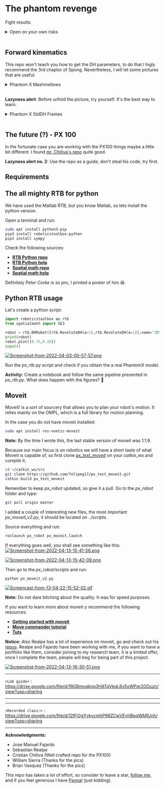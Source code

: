 # The phantom revenge

Fight results:

<details><summary>Open on your own risks</summary><p>

[![Screenshot-from-2022-04-13-16-09-08.png](https://i.postimg.cc/zGp4zkFt/Screenshot-from-2022-04-13-16-09-08.png)](https://postimg.cc/CRBcJktk)

Robot wins!

[![Screenshot-from-2022-04-13-16-09-16.png](https://i.postimg.cc/1zjT65TD/Screenshot-from-2022-04-13-16-09-16.png)](https://postimg.cc/NyRpvYQ0)

</p></details></br>


## Forward kinematics

This repo won't teach you how to get the DH parameters, to do that I higly recommend the 3rd chaptor of Spong. Nevertheless, I will let some pictures that are useful. 

<details><summary>Phantom X Mashmellows</summary>
<p align="center">
    <img src="https://i.postimg.cc/Mpjz3msp/Mediciones.jpg#gh-light-mode-only" width="180px" alt="measures" />
    <img src="https://i.postimg.cc/Mpjz3msp/Mediciones.jpg#gh-dark-mode-only" width="180px" alt="measures" />
</p>
</details></br>

**Lazyness alert**: Before unfold the picture, try yourself. It's the best way to learn.

<details><summary>Phantom X StdDH Frames</summary>
<p align="center">
    <img src="https://i.postimg.cc/fLMZLnMV/phantomx.jpg#gh-light-mode-only" width="180px" alt="frames" />
    <img src="https://i.postimg.cc/fLMZLnMV/phantomx.jpg#gh-dark-mode-only" width="450px" alt="frames" />
</p>
</details></br>

## The future (?) - PX 100

In the fortunate case you are working with the PX100 things maybe a little bit different. I found [mr. Chitiva's repo](https://github.com/cychitivav/px100_description) quite good. 

**Lazyness alert no. 2**: Use the repo as a guide, don't steal his code, try first.

## Requirements

## The all mighty RTB for python 

We have used the Matlab RTB, but you know Matlab, so lets install the python version.

Open a terminal and run:

```sh
sudo apt install python3-pip
pip3 install roboticstoolbox-python
pip3 install sympy
```

Check the following sources:
 - [**RTB Python repo**](https://github.com/petercorke/robotics-toolbox-python)
 - [**RTB Python help**](https://petercorke.github.io/robotics-toolbox-python/index.html) 
 - [**Spatial math repo**](https://github.com/petercorke/spatialmath-python)
 - [**Spatial math help**](https://petercorke.github.io/spatialmath-python/)

Definitely *Peter Corke is so pro*, I printed a poster of him :laughing:.

## Python RTB usage

Let's create a python script:

```python
import roboticstoolbox as rtb
from spatialmath import SE3

robot = rtb.DHRobot([rtb.RevoluteDH(a=1),rtb.RevoluteDH(a=1)],name="2R")
print(robot)
robot.plot([0.75,0.26])
input()
```

[![Screenshot-from-2022-04-03-00-57-57.png](https://i.postimg.cc/4dbmg5Qz/Screenshot-from-2022-04-03-00-57-57.png)](https://postimg.cc/phr2QK7T)

Run the *px_rtb.py* script and check if you obtain the a real PhantomX model.

**Activity:** Create a notebook and follow the same pipeline presented in *px_rtb.py*. What does happen with the figures? :grimacing:

## Moveit

Moveit! is a sort of sourcery that allows you to plan your robot's motion. It relies mainly on the OMPL, which is a full library for motion planning. 

In the case you do not have moveit installed:

```sh
sudo apt install ros-noetic-moveit
```

**Note:** By the time I wrote this, the last stable version of moveit was 1.1.9. 

Because our main focus is on robotics we will have a short taste of what Moveit is capable of, so first clone [*px_text_moveit*](https://github.com/felipeg17/px_test_moveit.git) on your *catkin_ws* and compile it.

```sh 
cd ~/catkin_ws/src
git clone https://github.com/felipeg17/px_test_moveit.git
catkin build px_test_moveit
```

Remember to keep *px_robot* updated, so give it a pull. Go to the *px_robot* folder and type:

```sh
git pull origin master
```

I added a couple of interesting new files, the most important *px_moveit_v2.py*, it should be located on *../scripts*.

Source everything and run:

```sh 
roslaunch px_robot px_moveit.launch 
```

If everything goes well, you shall see something like this:
[![Screenshot-from-2022-04-13-15-41-56.png](https://i.postimg.cc/x1dnyBX3/Screenshot-from-2022-04-13-15-41-56.png)](https://postimg.cc/7fjFqsM5)

[![Screenshot-from-2022-04-13-15-42-09.png](https://i.postimg.cc/0yHxtZmR/Screenshot-from-2022-04-13-15-42-09.png)](https://postimg.cc/G4YZtFqq)

Then go to the *px_robot/scripts* and run:

```sh
python px_moveit_v2.py 
```

[![Screencast-from-13-04-22-15-52-02.gif](https://i.postimg.cc/MK8tfjsy/Screencast-from-13-04-22-15-52-02.gif)](https://postimg.cc/vD35pDwB)

**Note:** Do not dare bitching about the quality. It was for speed purposes.

If you want to learn more about moveit y recommend the following resources:
 - [**Getting started with moveit**](http://docs.ros.org/en/kinetic/api/moveit_tutorials/html/doc/getting_started/getting_started.html)
 - [**Move commander tutorial**](http://docs.ros.org/en/kinetic/api/moveit_tutorials/html/doc/move_group_python_interface/move_group_python_interface_tutorial.html)
 - [**Tuts**](https://moveit.picknik.ai/galactic/doc/tutorials/tutorials.html)

**Notice:** Also Realpe has a lot of experience on moveit, go and check out his [repos](https://github.com/GitSRealpe). Realpe and Fajardo have been working with me, if you want to have a portfolio like them, consider joining to my research team, it is a limited offer, once I complete the team, people will beg for being part of this project. 

[![Screenshot-from-2022-04-13-16-30-51.png](https://i.postimg.cc/xCJ0bdfz/Screenshot-from-2022-04-13-16-30-51.png)](https://postimg.cc/ygKqMsS1)

------------

`<Lab guide>` : https://drive.google.com/file/d/1RGBmvqbng3HATgVkgL6y5xWPqr2GDuzn/view?usp=sharing

------------

------------

`<Recorded class:>` : 
https://drive.google.com/file/d/12lFjGgYykycmhP98ZCwVEyhBpqWARUnh/view?usp=sharing

------------

**Acknowledgments:**

 - Jose Manuel Fajardo
 - Sebastian Realpe 
 - Cristian Chitiva (Well crafted repo for the PX100)
 - William Sierra (Thanks for the pics)
 - Brian Vasquez (Thanks for the pics)

This repo has taken a lot of effort, so consider to leave a star, [follow me](https://felipeg17.github.io/index.html), and if you feel generous I have [Paypal](https://paypal.me/fegonzalez17?country.x=CO&locale.x=en_US) (just kidding).
